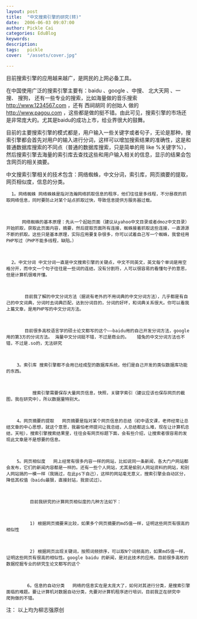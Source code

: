 ```yaml
---
layout: post  
title:  "中文搜索引擎的研究(转)"
date:  2006-06-03 09:07:00
author: Pickle Cai  
categories: EduBlog  
keywords: 
description:   
tags:	pickle   
cover:  "/assets/cover.jpg"  

---
```


目前搜索引擎的应用越来越广，是网民的上网必备工具。



在中国使用广泛的搜索引擎主要有：baidu 、google 、中搜、 北大天网 、一搜、 搜狗， 还有一些专业的搜索，比如海量做的音乐搜索 http://www.1234567.com ，还有 西祠胡同 的创始人 做的 http://www.pagou.com ，这些都是做的挺不错。由此可见，搜索引擎的市场还是非常庞大的。尤其是baidu的成功上市，给业界很大的鼓舞。



目前的主要搜索引擎的模式都是，用户输入一些关键字或者句子，无论是那种，搜索引擎都会首先对用户的输入进行分词，这样可以增加搜索结果的准确性，这是和普通数据库搜索的不同点（普通的数据库搜索，只是简单的用 like %关键字%），然后搜索引擎去海量的索引库去查找这些和用户输入相关的信息，显示的结果会包含网页的相关摘要。



中文搜索引擎相关的技术包含：网络蜘蛛，中文分词，索引库，网页摘要的提取，网页相似度，信息的分类。 



      1。网络蜘蛛 网络蛛蛛是指对浩瀚网络抓取信息的程序，他们往往是多线程，不分昼夜的抓取网络信息，同时要防止对某个站点抓取过快，导致信息提供方服务器过载。



          网络蜘蛛的基本原理：先从一个起始页面（建议从yahoo中文目录或者dmoz中文目录）开始抓取，获取此页面内容，摘要，然后提取页面所有连接，蜘蛛接着抓取这些连接，一直源源不断的抓取。这些只是基本原理，实际应用要复杂很多，你可以试着自己写一个蜘蛛，我曾经用PHP写过（PHP不能多线程，缺陷。）



      2。中文分词 中文分词一直是中文搜索引擎的关键点，中文不同英文，英文每个单词是用空格分开，而中文一个句子往往是一些词的连结，没有分割符，人可以很容易的看懂句子的意思，但是计算机很难开懂。



           目前我了解的中文分词方法（据说有老外的不用词典的中文分词方法），几乎都是有自己的中文词典，分词时去词典匹配，达到分词目的，分词的好坏，和词典关系很大。你可以看我上篇文章，是用PHP写的中文分词方法。



           目前很多高校语言学的硕士论文都写的这个——baidu用的自己开发分词方法，google用的第3方的分词方法。 海量中文分词挺不错，不过是商业的。   猎兔的中文分词方法也不错，不过是.so的，无法研究 



        3。索引库 搜索引擎都不会用已经成型的数据库系统，他们是自己开发的类似数据库功能的东西。 



              搜索引擎需要保存大量网页信息，快照，关键字索引（建议应该也保存网页的截图，我在研究中），所以数据量特别大。  



        4。网页摘要的提取   网页摘要是指对某个网页信息的总结（初中语文课，老师经常让总结文章的中心思想，就这个意思，我最怕老师提问让我总结，人总结都这么难，现在让计算机总结，天啦），搜索引擎搜索结果里，往往会有网页标题下面，会有些介绍，让搜索者很容易的发现此文章是不是想要的信息。



        5。网页相似度   网上经常有很多内容一样的网站，比如说同一条新闻，各大门户网站都会发布，它们的新闻内容都是一样的。还有一些个人网站，尤其是偷别人网站资料的网站，和别人网站搞的一模一样（我搞过，在此ps下自己），这样的网站毫无意义，搜索引擎会自动区分，降低其权值（baidu最狠，直接封站，我尝试过）。



             目前我研究的计算网页相似度的几种方法如下：



             1) 根据网页摘要来比较，如果多个网页摘要的md5值一样，证明这些网页有很高的相似性 



             2) 根据网页出现关键词，按照词频排序，可以取N个词频高的，如果md5值一样，证明这些网页有很高的相似性。google baidu 的新闻，是对此技术的应用。目前很多高校的数据挖掘专业的研究生论文都写的这个   



            6。信息的自动分类   网络的信息实在是太庞大了，如何对其进行分类，是搜索引擎面临的难题。要让计算机对数据自动分类，先要对计算机程序进行培训，目前我正在研究中   爬狗做的不错。  



注： 以上均为柳志强原创



		    
